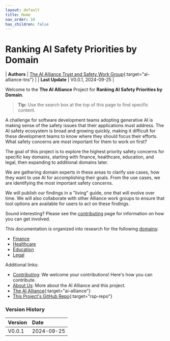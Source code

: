 ```yaml
---
layout: default
title: Home
nav_order: 10
has_children: false
---
```


# Ranking AI Safety Priorities by Domain

| **Authors** | [The AI Alliance Trust and Safety Work Group](https://thealliance.ai/focus-areas/trust-and-safety){:target="ai-alliance-tns"} |
| **Last Update** | V0.0.1, 2024-09-25 |

Welcome to the **The AI Alliance** Project for **Ranking AI Safety Priorities by Domain**.

> **Tip:** Use the search box at the top of this page to find specific content.

A challenge for software development teams adopting generative AI is making sense of the safety issues that their applications must address. The AI safety ecosystem is broad and growing quickly, making it difficult for these development teams to know where they should focus their efforts. What safety concerns are most important for them to work on first?

The goal of this project is to explore the highest priority safety concerns for specific key domains, starting with finance, healthcare, education, and legal, then expanding to additional domains later.

We are gathering domain experts in these areas to clarify use cases, how they want to use AI for accomplishing their goals. From the use cases, we are identifying the most important safety concerns.

We will publish our findings in a "living" guide, one that will evolve over time. We will also collaborate with other Alliance work groups to ensure that tool options are available for users to act on these findings.

Sound interesting? Please see the [contributing]({{site.baseurl}}/contributing) page for information on how you can get involved.

This documentation is organized into research for the following [domains]({{site.baseurl}}/domains/domains):

* [Finance]({{site.baseurl}}/domains/Finance)
* [Healthcare]({{site.baseurl}}/domains/Healthcare)
* [Education]({{site.baseurl}}/domains/Education)
* [Legal]({{site.baseurl}}/domains/Legal)

Additional links:

* [Contributing]({{site.baseurl}}/contributing): We welcome your contributions! Here's how you can contribute.
* [About Us]({{site.baseurl}}/about): More about the AI Alliance and this project.
* [The AI Alliance](https://thealliance.ai){:target="ai-alliance"}
* [This Project's GitHub Repo](https://github.com/The-AI-Alliance/ranking-safety-priorities){:target="rsp-repo"}

### Version History

| Version  | Date       |
| :------- | :--------- |
| V0.0.1   | 2024-09-25 |

<!--
These are nice looking buttons, but using a "gratuitously different" way to show links doesn't really work...
-->
<!--
[The AI Alliance](https://thealliance.ai){:target="ai-alliance" .btn .btn-primary .fs-5 .mb-4 .mb-md-0 .mr-2 .no-glyph} [GitHub Repo](https://github.com/The-AI-Alliance/ranking-safety-priorities){:target="rsp-repo" .btn .btn-primary .fs-5 .mb-4 .mb-md-0 .mr-2 .no-glyph}
-->

